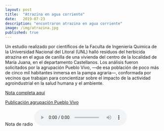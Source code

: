 ```yaml
---
layout: post
title:  "Atrazina en agua corriente"
date:   2019-07-23
description: "encontraron atrazina en agua corriente"
image: /img/atrazina.jpg
published: true
---
```


Un estudio realizado por científicos de la Faculta de Ingeniería Quimica de la Universidad Nacional del Litoral (UNL) halló residuos del herbicida atrazina en el agua de canilla de una vivienda del centro de la localidad de María Juana, en el departamento Castellanos. Los análisis fueron solicitados por la agrupación Pueblo Vivo, —de esa población de poco más de cinco mil habitantes inmersa en la pampa agraria—, conformada por vecinos que trabajan para concientizar sobre el impacto de la actividad agroindustrial en la salud humana y el ambiente.

[Nota completa aquí](https://www.lacapital.com.ar/la-region/hallaron-un-herbicida-el-agua-canilla-una-vivienda-maria-juana-n2563516.html)

[Publicación agrupación Pueblo Vivo](https://www.facebook.com/permalink.php?story_fbid=187776142590528&id=105321714169305&__tn__=K-R)

Nota de radio
<audio controls>
<source src="http://www.radiomariajuana.com/wp-content/uploads/2020/02/2020-02-07-Pueblo-Vivo-Atrazina-en-agua.mp3">
Tu navegador no permite reproducir este audio.
</audio>
